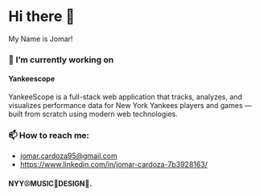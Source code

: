 # Hi there 👋

My Name is Jomar!

### 🔭 I’m currently working on 
#### Yankeescope
YankeeScope is a full-stack web application that tracks, analyzes, and visualizes performance data for New York Yankees players and games — built from scratch using modern web technologies.

### 📫 How to reach me:
- jomar.cardoza95@gmail.com
- https://www.linkedin.com/in/jomar-cardoza-7b3928163/

#### NYY⚾MUSIC🎵DESIGN🌵.
